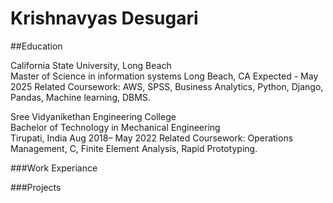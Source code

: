 # Krishnavyas Desugari

##Education

California State University, Long Beach                                      
Master of Science in information systems
Long Beach, CA 
Expected - May 2025
Related Coursework:  AWS, SPSS, Business Analytics, Python, Django, Pandas, Machine learning, DBMS. 


Sree Vidyanikethan Engineering College                                                                                                                     
Bachelor of Technology in Mechanical Engineering                                                                                                 
Tirupati, India 
Aug 2018– May 2022 
Related Coursework: Operations Management, C, Finite Element Analysis, Rapid Prototyping.

###Work Experiance


###Projects

